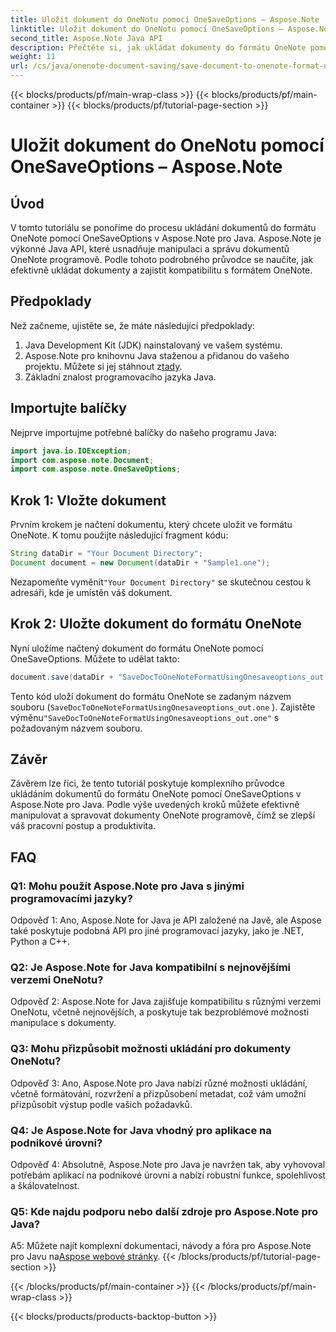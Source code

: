 ```yaml
---
title: Uložit dokument do OneNotu pomocí OneSaveOptions – Aspose.Note
linktitle: Uložit dokument do OneNotu pomocí OneSaveOptions – Aspose.Note
second_title: Aspose.Note Java API
description: Přečtěte si, jak ukládat dokumenty do formátu OneNote pomocí OneSaveOptions v Aspose.Note pro Java. Vylepšete svůj pracovní postup pomocí tohoto komplexního návodu.
weight: 11
url: /cs/java/onenote-document-saving/save-document-to-onenote-format-using-onesaveoptions/
---
```


{{< blocks/products/pf/main-wrap-class >}}
{{< blocks/products/pf/main-container >}}
{{< blocks/products/pf/tutorial-page-section >}}

# Uložit dokument do OneNotu pomocí OneSaveOptions – Aspose.Note

## Úvod

V tomto tutoriálu se ponoříme do procesu ukládání dokumentů do formátu OneNote pomocí OneSaveOptions v Aspose.Note pro Java. Aspose.Note je výkonné Java API, které usnadňuje manipulaci a správu dokumentů OneNote programově. Podle tohoto podrobného průvodce se naučíte, jak efektivně ukládat dokumenty a zajistit kompatibilitu s formátem OneNote.

## Předpoklady

Než začneme, ujistěte se, že máte následující předpoklady:
1. Java Development Kit (JDK) nainstalovaný ve vašem systému.
2.  Aspose.Note pro knihovnu Java staženou a přidanou do vašeho projektu. Můžete si jej stáhnout z[tady](https://releases.aspose.com/note/java/).
3. Základní znalost programovacího jazyka Java.

## Importujte balíčky

Nejprve importujme potřebné balíčky do našeho programu Java:

```java
import java.io.IOException;
import com.aspose.note.Document;
import com.aspose.note.OneSaveOptions;
```

## Krok 1: Vložte dokument

Prvním krokem je načtení dokumentu, který chcete uložit ve formátu OneNote. K tomu použijte následující fragment kódu:

```java
String dataDir = "Your Document Directory";
Document document = new Document(dataDir + "Sample1.one");
```

 Nezapomeňte vyměnit`"Your Document Directory"` se skutečnou cestou k adresáři, kde je umístěn váš dokument.

## Krok 2: Uložte dokument do formátu OneNote

Nyní uložíme načtený dokument do formátu OneNote pomocí OneSaveOptions. Můžete to udělat takto:

```java
document.save(dataDir + "SaveDocToOneNoteFormatUsingOnesaveoptions_out.one", new OneSaveOptions());
```

Tento kód uloží dokument do formátu OneNote se zadaným názvem souboru (`SaveDocToOneNoteFormatUsingOnesaveoptions_out.one` ). Zajistěte výměnu`"SaveDocToOneNoteFormatUsingOnesaveoptions_out.one"` s požadovaným názvem souboru.

## Závěr

Závěrem lze říci, že tento tutoriál poskytuje komplexního průvodce ukládáním dokumentů do formátu OneNote pomocí OneSaveOptions v Aspose.Note pro Java. Podle výše uvedených kroků můžete efektivně manipulovat a spravovat dokumenty OneNote programově, čímž se zlepší váš pracovní postup a produktivita.

## FAQ

### Q1: Mohu použít Aspose.Note pro Java s jinými programovacími jazyky?

Odpověď 1: Ano, Aspose.Note for Java je API založené na Javě, ale Aspose také poskytuje podobná API pro jiné programovací jazyky, jako je .NET, Python a C++.

### Q2: Je Aspose.Note for Java kompatibilní s nejnovějšími verzemi OneNotu?

Odpověď 2: Aspose.Note for Java zajišťuje kompatibilitu s různými verzemi OneNotu, včetně nejnovějších, a poskytuje tak bezproblémové možnosti manipulace s dokumenty.

### Q3: Mohu přizpůsobit možnosti ukládání pro dokumenty OneNotu?

Odpověď 3: Ano, Aspose.Note pro Java nabízí různé možnosti ukládání, včetně formátování, rozvržení a přizpůsobení metadat, což vám umožní přizpůsobit výstup podle vašich požadavků.

### Q4: Je Aspose.Note for Java vhodný pro aplikace na podnikové úrovni?

Odpověď 4: Absolutně, Aspose.Note pro Java je navržen tak, aby vyhovoval potřebám aplikací na podnikové úrovni a nabízí robustní funkce, spolehlivost a škálovatelnost.

### Q5: Kde najdu podporu nebo další zdroje pro Aspose.Note pro Java?

 A5: Můžete najít komplexní dokumentaci, návody a fóra pro Aspose.Note pro Javu na[Aspose webové stránky](https://forum.aspose.com/c/note/28).
{{< /blocks/products/pf/tutorial-page-section >}}

{{< /blocks/products/pf/main-container >}}
{{< /blocks/products/pf/main-wrap-class >}}

{{< blocks/products/products-backtop-button >}}
